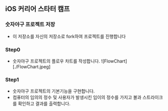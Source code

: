 ## iOS 커리어 스타터 캠프

### 숫자야구 프로젝트 저장
- 이 저장소를 자신의 저장소로 fork하여 프로젝트를 진행합니다

### Step0
- 숫자야구 프로젝트의 플로우 차트를 작성합니다.
![FlowChart][./FlowChart.jpeg]

### Step1
- 숫자야구 프로젝트의 기본기능을 구현합니다.
- 컴퓨터의 임의의 정수 및 사용자가 발생시킨 임이의 정수를 가지고 볼과 스트라이크를 확인하고
결과를 출력합니다.
